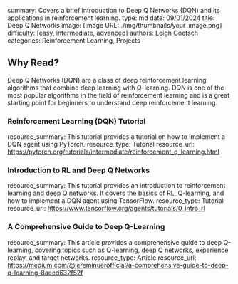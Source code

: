 summary: Covers a brief introduction to Deep Q Networks (DQN) and its applications in reinforcement learning.
type: md
date: 09/01/2024
title: Deep Q Networks
image: [Image URL: ./img/thumbnails/your_image.png]
difficulty: [easy, intermediate, advanced]
authors: Leigh Goetsch
categories: Reinforcement Learning, Projects

## Why Read?

Deep Q Networks (DQN) are a class of deep reinforcement learning algorithms that combine deep learning with Q-learning. DQN is one of the most popular algorithms in the field of reinforcement learning and is a great starting point for beginners to understand deep reinforcement learning.

### Reinforcement Learning (DQN) Tutorial

resource_summary: This tutorial provides a tutorial on how to implement a DQN agent using PyTorch.
resource_type: Tutorial
resource_url: https://pytorch.org/tutorials/intermediate/reinforcement_q_learning.html

### Introduction to RL and Deep Q Networks

resource_summary: This tutorial provides an introduction to reinforcement learning and deep Q networks. It covers the basics of RL, Q-learning, and how to implement a DQN agent using TensorFlow.
resource_type: Tutorial
resource_url: https://www.tensorflow.org/agents/tutorials/0_intro_rl

### A Comprehensive Guide to Deep Q-Learning

resource_summary: This article provides a comprehensive guide to deep Q-learning, covering topics such as Q-learning, deep Q networks, experience replay, and target networks.
resource_type: Article
resource_url: https://medium.com/@jereminuerofficial/a-comprehensive-guide-to-deep-q-learning-8aeed632f52f
